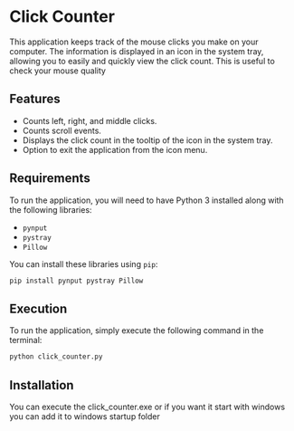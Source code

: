 # Click Counter

This application keeps track of the mouse clicks you make on your computer. The information is displayed in an icon in the system tray, allowing you to easily and quickly view the click count. This is useful to check your mouse quality

## Features

- Counts left, right, and middle clicks.
- Counts scroll events.
- Displays the click count in the tooltip of the icon in the system tray.
- Option to exit the application from the icon menu.

## Requirements

To run the application, you will need to have Python 3 installed along with the following libraries:

- `pynput`
- `pystray`
- `Pillow`

You can install these libraries using `pip`:

```bash
pip install pynput pystray Pillow 
```

## Execution
To run the application, simply execute the following command in the terminal:
```bash
python click_counter.py
```

## Installation
You can execute the click_counter.exe or if you want it start with windows you can add it to windows startup folder

